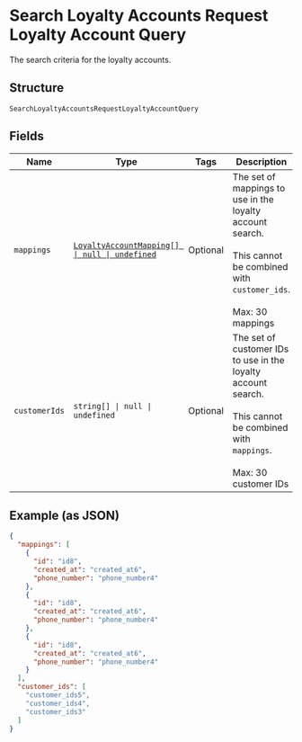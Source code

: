 <!-- Optimized: 2025-10-06 -->
<!-- RPM: 1.6.2.1.1.6.2.1_search-loyalty-accounts-request-loyalty-account-query_20251006 -->
<!-- Session: E2E RPM DNA Application -->
<!-- AOM: RND (Reggie & Dro) -->
<!-- COI: TECHNOLOGY -->
<!-- RPM: HIGH -->
<!-- ACTION: BUILD -->

# Search Loyalty Accounts Request Loyalty Account Query

The search criteria for the loyalty accounts.

## Structure

`SearchLoyaltyAccountsRequestLoyaltyAccountQuery`

## Fields

| Name | Type | Tags | Description |
|  --- | --- | --- | --- |
| `mappings` | [`LoyaltyAccountMapping[] \| null \| undefined`](../../doc/models/loyalty-account-mapping.md) | Optional | The set of mappings to use in the loyalty account search.<br><br>This cannot be combined with `customer_ids`.<br><br>Max: 30 mappings |
| `customerIds` | `string[] \| null \| undefined` | Optional | The set of customer IDs to use in the loyalty account search.<br><br>This cannot be combined with `mappings`.<br><br>Max: 30 customer IDs |

## Example (as JSON)

```json
{
  "mappings": [
    {
      "id": "id8",
      "created_at": "created_at6",
      "phone_number": "phone_number4"
    },
    {
      "id": "id8",
      "created_at": "created_at6",
      "phone_number": "phone_number4"
    },
    {
      "id": "id8",
      "created_at": "created_at6",
      "phone_number": "phone_number4"
    }
  ],
  "customer_ids": [
    "customer_ids5",
    "customer_ids4",
    "customer_ids3"
  ]
}
```
